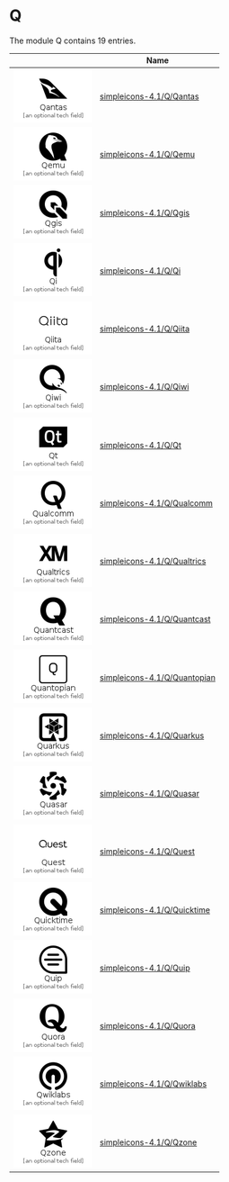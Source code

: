 # Q

The module Q contains 19 entries.



| |Name|
|:---:|---|
|![Qantas](../simpleicons-4.1/Q/Qantas.element.png)|[simpleicons-4.1/Q/Qantas](../simpleicons-4.1/Q/Qantas.md)
|![Qemu](../simpleicons-4.1/Q/Qemu.element.png)|[simpleicons-4.1/Q/Qemu](../simpleicons-4.1/Q/Qemu.md)
|![Qgis](../simpleicons-4.1/Q/Qgis.element.png)|[simpleicons-4.1/Q/Qgis](../simpleicons-4.1/Q/Qgis.md)
|![Qi](../simpleicons-4.1/Q/Qi.element.png)|[simpleicons-4.1/Q/Qi](../simpleicons-4.1/Q/Qi.md)
|![Qiita](../simpleicons-4.1/Q/Qiita.element.png)|[simpleicons-4.1/Q/Qiita](../simpleicons-4.1/Q/Qiita.md)
|![Qiwi](../simpleicons-4.1/Q/Qiwi.element.png)|[simpleicons-4.1/Q/Qiwi](../simpleicons-4.1/Q/Qiwi.md)
|![Qt](../simpleicons-4.1/Q/Qt.element.png)|[simpleicons-4.1/Q/Qt](../simpleicons-4.1/Q/Qt.md)
|![Qualcomm](../simpleicons-4.1/Q/Qualcomm.element.png)|[simpleicons-4.1/Q/Qualcomm](../simpleicons-4.1/Q/Qualcomm.md)
|![Qualtrics](../simpleicons-4.1/Q/Qualtrics.element.png)|[simpleicons-4.1/Q/Qualtrics](../simpleicons-4.1/Q/Qualtrics.md)
|![Quantcast](../simpleicons-4.1/Q/Quantcast.element.png)|[simpleicons-4.1/Q/Quantcast](../simpleicons-4.1/Q/Quantcast.md)
|![Quantopian](../simpleicons-4.1/Q/Quantopian.element.png)|[simpleicons-4.1/Q/Quantopian](../simpleicons-4.1/Q/Quantopian.md)
|![Quarkus](../simpleicons-4.1/Q/Quarkus.element.png)|[simpleicons-4.1/Q/Quarkus](../simpleicons-4.1/Q/Quarkus.md)
|![Quasar](../simpleicons-4.1/Q/Quasar.element.png)|[simpleicons-4.1/Q/Quasar](../simpleicons-4.1/Q/Quasar.md)
|![Quest](../simpleicons-4.1/Q/Quest.element.png)|[simpleicons-4.1/Q/Quest](../simpleicons-4.1/Q/Quest.md)
|![Quicktime](../simpleicons-4.1/Q/Quicktime.element.png)|[simpleicons-4.1/Q/Quicktime](../simpleicons-4.1/Q/Quicktime.md)
|![Quip](../simpleicons-4.1/Q/Quip.element.png)|[simpleicons-4.1/Q/Quip](../simpleicons-4.1/Q/Quip.md)
|![Quora](../simpleicons-4.1/Q/Quora.element.png)|[simpleicons-4.1/Q/Quora](../simpleicons-4.1/Q/Quora.md)
|![Qwiklabs](../simpleicons-4.1/Q/Qwiklabs.element.png)|[simpleicons-4.1/Q/Qwiklabs](../simpleicons-4.1/Q/Qwiklabs.md)
|![Qzone](../simpleicons-4.1/Q/Qzone.element.png)|[simpleicons-4.1/Q/Qzone](../simpleicons-4.1/Q/Qzone.md)


